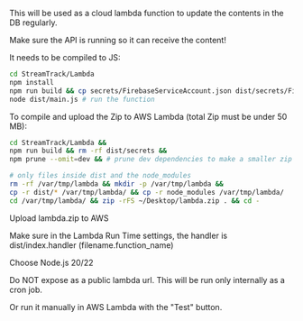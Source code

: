 This will be used as a cloud lambda function to update the contents in the DB regularly.

Make sure the API is running so it can receive the content!

It needs to be compiled to JS:
```sh
cd StreamTrack/Lambda
npm install
npm run build && cp secrets/FirebaseServiceAccount.json dist/secrets/FirebaseServiceAccount.json &&
node dist/main.js # run the function
```

To compile and upload the Zip to AWS Lambda (total Zip must be under 50 MB):
```sh
cd StreamTrack/Lambda &&
npm run build && rm -rf dist/secrets &&
npm prune --omit=dev && # prune dev dependencies to make a smaller zip (< 50 MB)

# only files inside dist and the node_modules
rm -rf /var/tmp/lambda && mkdir -p /var/tmp/lambda &&
cp -r dist/* /var/tmp/lambda/ && cp -r node_modules /var/tmp/lambda/
cd /var/tmp/lambda/ && zip -rFS ~/Desktop/lambda.zip . && cd -
```

Upload lambda.zip to AWS

Make sure in the Lambda Run Time settings, the handler is dist/index.handler (filename.function_name)

Choose Node.js 20/22

Do NOT expose as a public lambda url. This will be run only internally as a cron job.

Or run it manually in AWS Lambda with the "Test" button.

